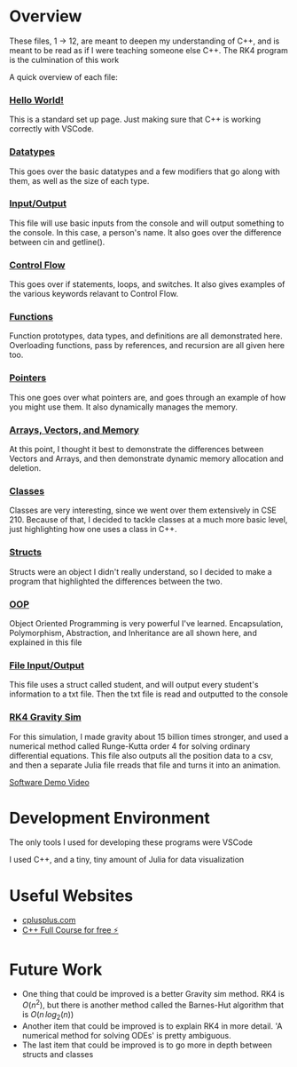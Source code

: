 # Overview

These files, 1 $\rightarrow$ 12, are meant to deepen my understanding of C++, and is meant to be read as if I were teaching someone else C++. The RK4 program is the culmination of this work

A quick overview of each file:

### [Hello World!](1_helloworld.cpp)

This is a standard set up page. Just making sure that C++ is working correctly with VSCode.

### [Datatypes](2_datatypes.cpp)

This goes over the basic datatypes and a few modifiers that go along with them, as well as the size of each type.

### [Input/Output](3_InputOutput.cpp)

This file will use basic inputs from the console and will output something to the console. In this case, a person's name. It also goes over the difference between cin and getline().

### [Control Flow](4_ControlFlow.cpp)

This goes over if statements, loops, and switches. It also gives examples of the various keywords relavant to Control Flow.

### [Functions](5_Functions.cpp)

Function prototypes, data types, and definitions are all demonstrated here. Overloading functions, pass by references, and recursion are all given here too.

### [Pointers](6_Pointers.cpp)

This one goes over what pointers are, and goes through an example of how you might use them. It also dynamically manages the memory.

### [Arrays, Vectors, and Memory](7_ArraysVectorsMemory.cpp)

At this point, I thought it best to demonstrate the differences between Vectors and Arrays, and then demonstrate dynamic memory allocation and deletion.

### [Classes](8_Classes.cpp)

Classes are very interesting, since we went over them extensively in CSE 210. Because of that, I decided to tackle classes at a much more basic level, just highlighting how one uses a class in C++.

### [Structs](9_Structs.cpp)

Structs were an object I didn't really understand, so I decided to make a program that highlighted the differences between the two.

### [OOP](10_OOP.cpp)

Object Oriented Programming is very powerful I've learned. Encapsulation, Polymorphism, Abstraction, and Inheritance are all shown here, and explained in this file

### [File Input/Output]()

This file uses a struct called student, and will output every student's information to a txt file. Then the txt file is read and outputted to the console

### [RK4 Gravity Sim](11_FileIO.cpp)

For this simulation, I made gravity about 15 billion times stronger, and used a numerical method called Runge-Kutta order 4 for solving ordinary differential equations. This file also outputs all the position data to a csv, and then a separate Julia file rreads that file and turns it into an animation.

[Software Demo Video](https://youtu.be/i4R2MWbeYII)

# Development Environment

The only tools I used for developing these programs were VSCode

I used C++, and a tiny, tiny amount of Julia for data visualization

# Useful Websites


- [cplusplus.com](https://cplusplus.com/doc/)
- [C++ Full Course for free ⚡️ ](https://www.youtube.com/watch?v=-TkoO8Z07hI)

# Future Work

- One thing that could be improved is a better Gravity sim method. RK4 is $O(n^{2})$, but there is another method called the Barnes-Hut algorithm that is $O(n \, log_{2}(n))$
- Another item that could be improved is to explain RK4 in more detail. 'A numerical method for solving ODEs' is pretty ambiguous.
- The last item that could be improved is to go more in depth between structs and classes
